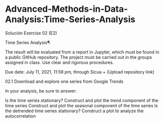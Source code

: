 # Advanced-Methods-in-Data-Analysis:Time-Series-Analysis
Solución  Exercise 02 (E2)

Time Series Analysis¶

The result will be evaluated from a report in Jupyter, which must be found in a public GitHub repository.
The project must be carried out in the groups assigned in class.
Use clear and rigorous procedures.

Due date: July 11, 2021, 11:59 pm, through Sicua + (Upload repository link)

02.1 Download and explore one series from Google Trends

In your analysis, be sure to answer:

Is the time series stationary?
Construct and plot the trend component of the time series
Construct and plot the seasonal component of the time series
Is the detrended time series stationary?
Construct a plot to analyze the autocorrelation
